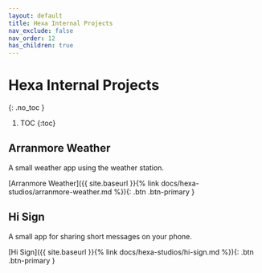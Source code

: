 ```yaml
---
layout: default
title: Hexa Internal Projects
nav_exclude: false
nav_order: 12
has_children: true
---
```


# Hexa Internal Projects
{: .no_toc }

1. TOC
{:toc}

## Arranmore Weather

A small weather app using the weather station.

[Arranmore Weather]({{ site.baseurl }}{% link docs/hexa-studios/arranmore-weather.md %}){: .btn .btn-primary }

## Hi Sign

A small app for sharing short messages on your phone.

[Hi Sign]({{ site.baseurl }}{% link docs/hexa-studios/hi-sign.md %}){: .btn .btn-primary }

